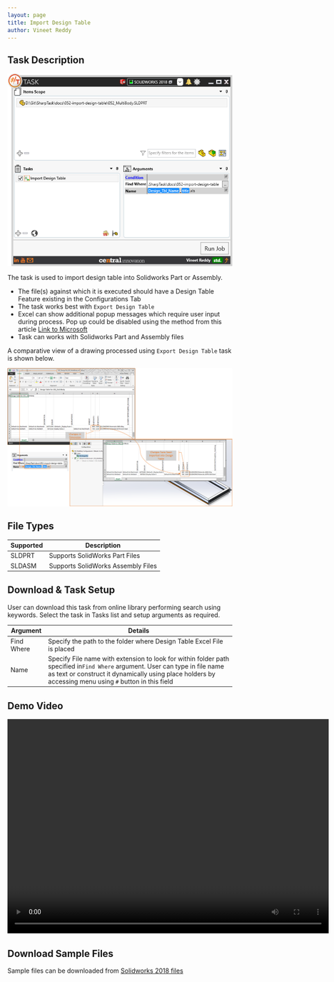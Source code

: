 ```yaml
---
layout: page
title: Import Design Table
author: Vineet Reddy
---
```


## Task Description

![Activate Sheet](052_import_design_table_001.png "Activate Sheet")

The task is used to import design table into Solidworks Part or Assembly. 
 - The file(s) against which it is executed should have a Design Table Feature existing in the Configurations Tab 
 - The task works best with `Export Design Table`
 - Excel can show additional popup messages which require user input during process. Pop up could be disabled using the method from this article   [Link to Microsoft]("https://support.microsoft.com/en-au/kb/948615" )
 - Task can works with Solidworks Part and Assembly files

A comparative view of a drawing processed using `Export Design Table` task is shown below.

![Comparison](052_import_design_table_002.png "Changes in Solidworks Part through Design Table Import")

## File Types

| Supported | Description |
| --- | --- |
| SLDPRT | Supports SolidWorks Part Files |
| SLDASM | Supports SolidWorks Assembly Files |


## Download & Task Setup

User can download this task from online library performing search using keywords.
Select the task in Tasks list and setup arguments as required.

| Argument | Details |
| --- | --- |
| Find Where | Specify the path to the folder where Design Table Excel File is placed |
| Name | Specify File name with extension to look for within folder path specified in`Find Where`   argument. User can type in file name as text or construct it dynamically using place holders by accessing menu using `#` button in this field |



## Demo Video

<video width="720" height="480" controls>
  <source src="002_ActivateSheet.swf" type="video/mp4">
</video>


## Download Sample Files

Sample files can be downloaded from [Solidworks 2018 files](052-import-design-table.zip)
